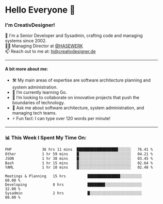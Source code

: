# Hello Everyone 👋

### I'm CreativDesigner!

🔭 I'm a Senior Developer and Sysadmin, crafting code and managing systems since 2002.  
👨‍💼 Managing Director at [@HASEWERK](https://github.com/HASEWERK)  
📫 Reach out to me at: [hi@creativdesigner.de](mailto:hi@creativdesigner.de)  

---

#### A bit more about me:

- 🛠 My main areas of expertise are software architecture planning and system administration.
- 🌱 I’m currently learning Go.
- 👯 I’m looking to collaborate on innovative projects that push the boundaries of technology.
- 💬 Ask me about software architecture, system administration, and managing tech teams.
- ⚡ Fun fact: I can type over 120 words per minute!  

---

### 📊 **This Week I Spent My Time On:**

<!--START_SECTION:waka-->

```txt
PHP              36 hrs 11 mins  ███████████████████░░░░░░   76.41 %
Other            1 hr 59 mins    █░░░░░░░░░░░░░░░░░░░░░░░░   04.21 %
JSON             1 hr 38 mins    █░░░░░░░░░░░░░░░░░░░░░░░░   03.45 %
Bash             1 hr 15 mins    ▓░░░░░░░░░░░░░░░░░░░░░░░░   02.64 %
YAML             1 hr 10 mins    ▓░░░░░░░░░░░░░░░░░░░░░░░░   02.48 %
```

<!--END_SECTION:waka-->

```text
Meetings & Planning   15 hrs          ███████████████░░░░░░░░░░   60.00 % 
Developing            8 hrs           ████████░░░░░░░░░░░░░░░░░   32.00 % 
Sysadmin              2 hrs           █░░░░░░░░░░░░░░░░░░░░░░░░   08.00 %

